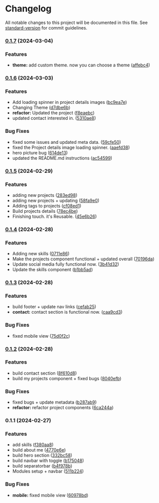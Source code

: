 # Changelog

All notable changes to this project will be documented in this file. See [standard-version](https://github.com/conventional-changelog/standard-version) for commit guidelines.

### [0.1.7](https://github.com/dragon-devs/my_portfolio/compare/v0.1.6...v0.1.7) (2024-03-04)


### Features

* **theme:** add custom theme. now you can choose a theme ([affebc4](https://github.com/dragon-devs/my_portfolio/commit/affebc4e9f017932312af63752bb620dd4db8603))

### [0.1.6](https://github.com/dragon-devs/my_portfolio/compare/v0.1.5...v0.1.6) (2024-03-03)


### Features

* Add loading spinner in project details images ([bc9ea7e](https://github.com/dragon-devs/my_portfolio/commit/bc9ea7ea1b1701e0c2a6dbb907be8f9265d6aff3))
* Changing Theme ([d7dbe6b](https://github.com/dragon-devs/my_portfolio/commit/d7dbe6b4e93aeb473e2e3be80e396df1c1b768c9))
* **refactor:** Updated the project ([f8eaebc](https://github.com/dragon-devs/my_portfolio/commit/f8eaebc7da7500ac99e0d309c80cfb004ef6e0fa))
* updated contact interested in. ([5310ae8](https://github.com/dragon-devs/my_portfolio/commit/5310ae89a364a052a4831c62134467bc58c23206))


### Bug Fixes

* fixed some issues and updated meta data. ([59cfe50](https://github.com/dragon-devs/my_portfolio/commit/59cfe502699f05f1ca97416e0c516c15e0aaba09))
* fixed the Project details image loading spinner. ([aaefd38](https://github.com/dragon-devs/my_portfolio/commit/aaefd38d2bb555bfb5c5af6cd1f68576e84e357e))
* hero picture bug ([614de13](https://github.com/dragon-devs/my_portfolio/commit/614de13a96947932330b5904e839091b9919d113))
* updated the README.md instructions ([ac54599](https://github.com/dragon-devs/my_portfolio/commit/ac5459922eafb5cbd5b539fc0407d1b1437460d4))

### [0.1.5](https://github.com/dragon-devs/my_portfolio/compare/v0.1.4...v0.1.5) (2024-02-29)


### Features

* adding new projects ([283ed98](https://github.com/dragon-devs/my_portfolio/commit/283ed98727fe208d907ce9dd28b0e35fa8d5b56f))
* adding new projects + updating ([58fa9e0](https://github.com/dragon-devs/my_portfolio/commit/58fa9e0b0a76675d3c0decb21590f2126eebe682))
* Adding tags to projects ([cf08ed1](https://github.com/dragon-devs/my_portfolio/commit/cf08ed15d52a8b7893a8dde7dd747c521890caca))
* Build projects details ([78ec4be](https://github.com/dragon-devs/my_portfolio/commit/78ec4be3ee82b65365247ddde6c2aea0c39af2c3))
* Finishing touch. it's Reusable. ([45e6b26](https://github.com/dragon-devs/my_portfolio/commit/45e6b26f7ffbf07901ce455717f8694d5306213b))

### [0.1.4](https://github.com/dragon-devs/my_portfolio/compare/v0.1.3...v0.1.4) (2024-02-28)


### Features

* Adding new skills ([0711e86](https://github.com/dragon-devs/my_portfolio/commit/0711e868b16b66e3fb5444a06d7b37dbfcd472d7))
* Make the projects component functional + updated overall ([70196da](https://github.com/dragon-devs/my_portfolio/commit/70196da1f7260ae7802d9ce7ae5c384ff6d78e68))
* Update social media fully functional now. ([3b41d32](https://github.com/dragon-devs/my_portfolio/commit/3b41d323357a7f445bd9b3c4b382906ebbff116b))
* Update the skills component ([b1bb5ad](https://github.com/dragon-devs/my_portfolio/commit/b1bb5ad623b09c87614de28ee27d8cb32c94bc7d))

### [0.1.3](https://github.com/dragon-devs/my_portfolio/compare/v0.1.2...v0.1.3) (2024-02-28)


### Features

* build footer + update nav links ([cefab25](https://github.com/dragon-devs/my_portfolio/commit/cefab2596ef3ecf4885aa96f889aabb7fbbe6f5d))
* **contact:** contact section is functional now. ([caa9cd3](https://github.com/dragon-devs/my_portfolio/commit/caa9cd3f267b07cfab14e822f8412da57ce4abb8))


### Bug Fixes

* fixed mobile view ([75d0f2c](https://github.com/dragon-devs/my_portfolio/commit/75d0f2cd5ad5728928d6d415d4af4bde1315793a))

### [0.1.2](https://github.com/dragon-devs/my_portfolio/compare/v0.1.1...v0.1.2) (2024-02-28)


### Features

* build contact section ([8f610d8](https://github.com/dragon-devs/my_portfolio/commit/8f610d877fd18d576ed39bcfa0813d6a61b7c80f))
* build my projects component + fixed bugs ([8040efb](https://github.com/dragon-devs/my_portfolio/commit/8040efbb3fc138a824326e77372b076f25bcd443))


### Bug Fixes

* fixed bugs + update metadata ([b287ab9](https://github.com/dragon-devs/my_portfolio/commit/b287ab96753f961eb9ffbc389a1a8c17b69fdb34))
* **refactor:** refactor project components ([6ca244a](https://github.com/dragon-devs/my_portfolio/commit/6ca244a9bd3c9079c67a57573f41b09c13d66f7b))

### 0.1.1 (2024-02-27)


### Features

* add skills ([f380aa8](https://github.com/dragon-devs/my_portfolio/commit/f380aa854c9db3d41dc34223655288be54f8ebc1))
* build about me ([4770e6e](https://github.com/dragon-devs/my_portfolio/commit/4770e6e817d7751d0f42b850b315e8e0b001c660))
* build hero section ([332bc58](https://github.com/dragon-devs/my_portfolio/commit/332bc58847fcaaac3fd55bbdcfff49ed605f1118))
* build navbar with toggle ([b175048](https://github.com/dragon-devs/my_portfolio/commit/b175048525d42ab4233fbf4394fef8dc97d4500b))
* build separatorbar ([b4f978b](https://github.com/dragon-devs/my_portfolio/commit/b4f978b9266edd3df706ab601cfa8ff4089b26a7))
* Modules setup + navbar ([511b224](https://github.com/dragon-devs/my_portfolio/commit/511b224bc368d82b0b1f8ccb509ce216708d6052))


### Bug Fixes

* **mobile:** fixed mobile view ([60978bd](https://github.com/dragon-devs/my_portfolio/commit/60978bd822301e2c841b211dd829270b1d39e882))

